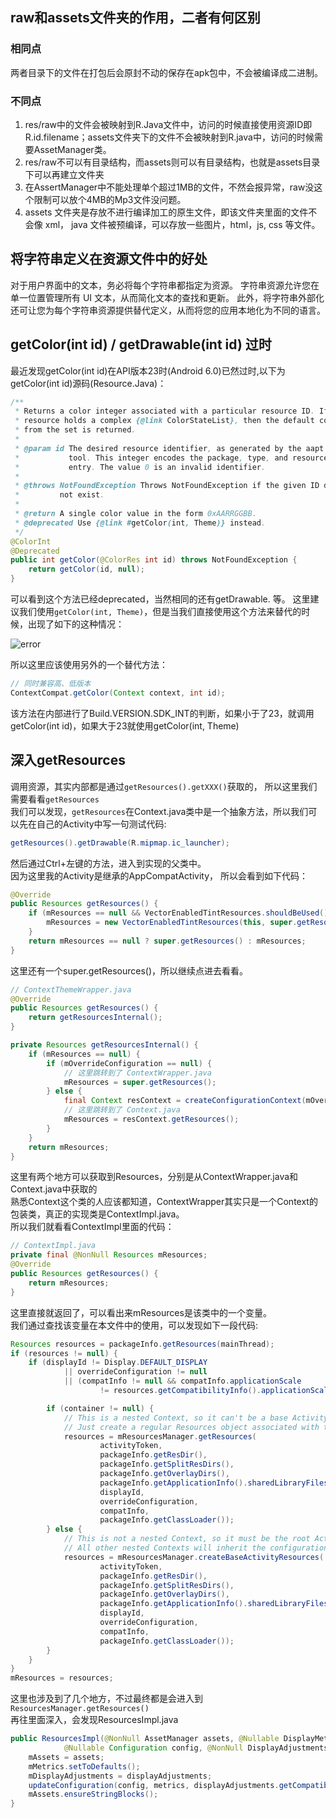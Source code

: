 ## raw和assets文件夹的作用，二者有何区别
### 相同点
两者目录下的文件在打包后会原封不动的保存在apk包中，不会被编译成二进制。

### 不同点
1. res/raw中的文件会被映射到R.Java文件中，访问的时候直接使用资源ID即R.id.filename；assets文件夹下的文件不会被映射到R.java中，访问的时候需要AssetManager类。
2. res/raw不可以有目录结构，而assets则可以有目录结构，也就是assets目录下可以再建立文件夹
3. 在AssertManager中不能处理单个超过1MB的文件，不然会报异常，raw没这个限制可以放个4MB的Mp3文件没问题。
4. assets 文件夹是存放不进行编译加工的原生文件，即该文件夹里面的文件不会像 xml， java 文件被预编译，可以存放一些图片，html，js, css 等文件。


## 将字符串定义在资源文件中的好处
对于用户界面中的文本，务必将每个字符串都指定为资源。 字符串资源允许您在单一位置管理所有 UI 文本，从而简化文本的查找和更新。 此外，将字符串外部化还可让您为每个字符串资源提供替代定义，从而将您的应用本地化为不同的语言。

## getColor(int id) / getDrawable(int id) 过时
最近发现getColor(int id)在API版本23时(Android 6.0)已然过时,以下为getColor(int id)源码(Resource.Java)：
```java
/**
 * Returns a color integer associated with a particular resource ID. If the
 * resource holds a complex {@link ColorStateList}, then the default color
 * from the set is returned.
 *
 * @param id The desired resource identifier, as generated by the aapt
 *           tool. This integer encodes the package, type, and resource
 *           entry. The value 0 is an invalid identifier.
 *
 * @throws NotFoundException Throws NotFoundException if the given ID does
 *         not exist.
 *
 * @return A single color value in the form 0xAARRGGBB.
 * @deprecated Use {@link #getColor(int, Theme)} instead.
 */
@ColorInt
@Deprecated
public int getColor(@ColorRes int id) throws NotFoundException {
    return getColor(id, null);
}
```
可以看到这个方法已经deprecated，当然相同的还有getDrawable. 等。
这里建议我们使用`getColor(int, Theme)`，但是当我们直接使用这个方法来替代的时候，出现了如下的这种情况：

![error](http://img.blog.csdn.net/20150928160833721)

所以这里应该使用另外的一个替代方法：
```java
// 同时兼容高、低版本
ContextCompat.getColor(Context context, int id);
```
该方法在内部进行了Build.VERSION.SDK_INT的判断，如果小于了23，就调用getColor(int id)，如果大于23就使用getColor(int, Theme)  


## 深入getResources   
调用资源，其实内部都是通过`getResources().getXXX()`获取的， 所以这里我们需要看看`getResources`   
我们可以发现，`getResources`在Context.java类中是一个抽象方法，所以我们可以先在自己的Activity中写一句测试代码:  
```java
getResources().getDrawable(R.mipmap.ic_launcher);  
```
然后通过Ctrl+左键的方法，进入到实现的父类中。  
因为这里我的Activity是继承的AppCompatActivity， 所以会看到如下代码：  
```java
@Override
public Resources getResources() {
    if (mResources == null && VectorEnabledTintResources.shouldBeUsed()) {
        mResources = new VectorEnabledTintResources(this, super.getResources());
    }
    return mResources == null ? super.getResources() : mResources;
}
```   
这里还有一个super.getResources()，所以继续点进去看看。  
```java
// ContextThemeWrapper.java
@Override
public Resources getResources() {
    return getResourcesInternal();
}

private Resources getResourcesInternal() {
    if (mResources == null) {
        if (mOverrideConfiguration == null) {
            // 这里跳转到了 ContextWrapper.java
            mResources = super.getResources();
        } else {
            final Context resContext = createConfigurationContext(mOverrideConfiguration);
            // 这里跳转到了 Context.java
            mResources = resContext.getResources();
        }
    }
    return mResources;
}
```  
这里有两个地方可以获取到Resources，分别是从ContextWrapper.java和Context.java中获取的   
熟悉Context这个类的人应该都知道，ContextWrapper其实只是一个Context的包装类，真正的实现类是ContextImpl.java。  
所以我们就看看ContextImpl里面的代码：  
```java
// ContextImpl.java
private final @NonNull Resources mResources;
@Override
public Resources getResources() {
    return mResources;
}
```  
这里直接就返回了，可以看出来mResources是该类中的一个变量。    
我们通过查找该变量在本文件中的使用，可以发现如下一段代码:  
```java
Resources resources = packageInfo.getResources(mainThread);
if (resources != null) {
    if (displayId != Display.DEFAULT_DISPLAY
            || overrideConfiguration != null
            || (compatInfo != null && compatInfo.applicationScale
                    != resources.getCompatibilityInfo().applicationScale)) {

        if (container != null) {
            // This is a nested Context, so it can't be a base Activity context.
            // Just create a regular Resources object associated with the Activity.
            resources = mResourcesManager.getResources(
                    activityToken,
                    packageInfo.getResDir(),
                    packageInfo.getSplitResDirs(),
                    packageInfo.getOverlayDirs(),
                    packageInfo.getApplicationInfo().sharedLibraryFiles,
                    displayId,
                    overrideConfiguration,
                    compatInfo,
                    packageInfo.getClassLoader());
        } else {
            // This is not a nested Context, so it must be the root Activity context.
            // All other nested Contexts will inherit the configuration set here.
            resources = mResourcesManager.createBaseActivityResources(
                    activityToken,
                    packageInfo.getResDir(),
                    packageInfo.getSplitResDirs(),
                    packageInfo.getOverlayDirs(),
                    packageInfo.getApplicationInfo().sharedLibraryFiles,
                    displayId,
                    overrideConfiguration,
                    compatInfo,
                    packageInfo.getClassLoader());
        }
    }
}
mResources = resources;
```  
这里也涉及到了几个地方，不过最终都是会进入到`ResourcesManager.getResources()`   
再往里面深入，会发现ResourcesImpl.java  
```java
public ResourcesImpl(@NonNull AssetManager assets, @Nullable DisplayMetrics metrics,
            @Nullable Configuration config, @NonNull DisplayAdjustments displayAdjustments) {
    mAssets = assets;
    mMetrics.setToDefaults();
    mDisplayAdjustments = displayAdjustments;
    updateConfiguration(config, metrics, displayAdjustments.getCompatibilityInfo());
    mAssets.ensureStringBlocks();
}
```
